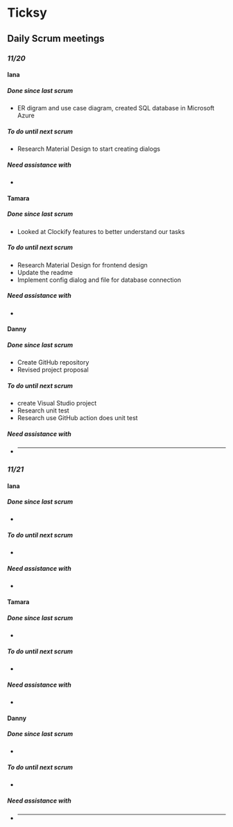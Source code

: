 # Ticksy

## Daily Scrum meetings

### _11/20_

#### Iana

##### Done since last scrum

-   ER digram and use case diagram, created SQL database in Microsoft Azure

##### To do until next scrum

-   Research Material Design to start creating dialogs

##### Need assistance with

-

#### Tamara

##### Done since last scrum

-   Looked at Clockify features to better understand our tasks

##### To do until next scrum

-   Research Material Design for frontend design
-   Update the readme
-   Implement config dialog and file for database connection

##### Need assistance with

-

#### Danny

##### Done since last scrum

-   Create GitHub repository
-   Revised project proposal

##### To do until next scrum

-   create Visual Studio project
-   Research unit test
-   Research use GitHub action does unit test

##### Need assistance with

-   ***

### _11/21_

#### Iana

##### Done since last scrum

-

##### To do until next scrum

-

##### Need assistance with

-

#### Tamara

##### Done since last scrum

-

##### To do until next scrum

-

##### Need assistance with

-

#### Danny

##### Done since last scrum

-

##### To do until next scrum

-

##### Need assistance with

-   ***
